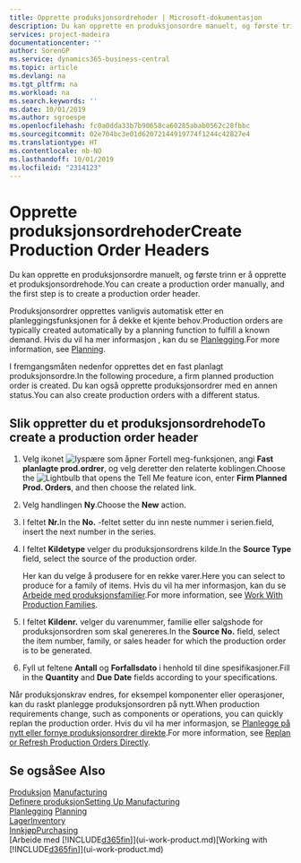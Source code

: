 ```yaml
---
title: Opprette produksjonsordrehoder | Microsoft-dokumentasjon
description: Du kan opprette en produksjonsordre manuelt, og første trinn er å opprette et produksjonsordrehode.
services: project-madeira
documentationcenter: ''
author: SorenGP
ms.service: dynamics365-business-central
ms.topic: article
ms.devlang: na
ms.tgt_pltfrm: na
ms.workload: na
ms.search.keywords: ''
ms.date: 10/01/2019
ms.author: sgroespe
ms.openlocfilehash: fc0a0dda33b7b90658ca60285abab0562c28fbbc
ms.sourcegitcommit: 02e704bc3e01d62072144919774f1244c42827e4
ms.translationtype: HT
ms.contentlocale: nb-NO
ms.lasthandoff: 10/01/2019
ms.locfileid: "2314123"
---
```

# <a name="create-production-order-headers"></a><span data-ttu-id="2e656-103">Opprette produksjonsordrehoder</span><span class="sxs-lookup"><span data-stu-id="2e656-103">Create Production Order Headers</span></span>
<span data-ttu-id="2e656-104">Du kan opprette en produksjonsordre manuelt, og første trinn er å opprette et produksjonsordrehode.</span><span class="sxs-lookup"><span data-stu-id="2e656-104">You can create a production order manually, and the first step is to create a production order header.</span></span>

<span data-ttu-id="2e656-105">Produksjonsordrer opprettes vanligvis automatisk etter en planleggingsfunksjonen for å dekke et kjente behov.</span><span class="sxs-lookup"><span data-stu-id="2e656-105">Production orders are typically created automatically by a planning function to fulfill a known demand.</span></span> <span data-ttu-id="2e656-106">Hvis du vil ha mer informasjon , kan du se [Planlegging](production-planning.md).</span><span class="sxs-lookup"><span data-stu-id="2e656-106">For more information, see [Planning](production-planning.md).</span></span>   

<span data-ttu-id="2e656-107">I fremgangsmåten nedenfor opprettes det en fast planlagt produksjonsordre.</span><span class="sxs-lookup"><span data-stu-id="2e656-107">In the following procedure, a firm planned production order is created.</span></span> <span data-ttu-id="2e656-108">Du kan også opprette produksjonsordrer med en annen status.</span><span class="sxs-lookup"><span data-stu-id="2e656-108">You can also create production orders with a different status.</span></span>  

## <a name="to-create-a-production-order-header"></a><span data-ttu-id="2e656-109">Slik oppretter du et produksjonsordrehode</span><span class="sxs-lookup"><span data-stu-id="2e656-109">To create a production order header</span></span>  
1.  <span data-ttu-id="2e656-110">Velg ikonet ![lyspære som åpner Fortell meg-funksjonen](media/ui-search/search_small.png "Fortell hva du vil gjøre"), angi **Fast planlagte prod.ordrer**, og velg deretter den relaterte koblingen.</span><span class="sxs-lookup"><span data-stu-id="2e656-110">Choose the ![Lightbulb that opens the Tell Me feature](media/ui-search/search_small.png "Tell me what you want to do") icon, enter **Firm Planned Prod. Orders**, and then choose the related link.</span></span>  
2.  <span data-ttu-id="2e656-111">Velg handlingen **Ny**.</span><span class="sxs-lookup"><span data-stu-id="2e656-111">Choose the **New** action.</span></span>  
3.  <span data-ttu-id="2e656-112">I feltet **Nr.**</span><span class="sxs-lookup"><span data-stu-id="2e656-112">In the **No.**</span></span> <span data-ttu-id="2e656-113">-feltet setter du inn neste nummer i serien.</span><span class="sxs-lookup"><span data-stu-id="2e656-113">field, insert the next number in the series.</span></span>  
4.  <span data-ttu-id="2e656-114">I feltet **Kildetype** velger du produksjonsordrens kilde.</span><span class="sxs-lookup"><span data-stu-id="2e656-114">In the **Source Type** field, select the source of the production order.</span></span>

    <span data-ttu-id="2e656-115">Her kan du velge å produsere for en rekke varer.</span><span class="sxs-lookup"><span data-stu-id="2e656-115">Here you can select to produce for a family of items.</span></span> <span data-ttu-id="2e656-116">Hvis du vil ha mer informasjon, kan du se [Arbeide med produksjonsfamilier](production-how-work-family.md).</span><span class="sxs-lookup"><span data-stu-id="2e656-116">For more information, see [Work With Production Families](production-how-work-family.md).</span></span>
5.  <span data-ttu-id="2e656-117">I feltet **Kildenr.** velger du varenummer, familie eller salgshode for produksjonsordren som skal genereres.</span><span class="sxs-lookup"><span data-stu-id="2e656-117">In the **Source No.** field, select the item number, family, or sales header for which the production order is to be generated.</span></span>  
6.  <span data-ttu-id="2e656-118">Fyll ut feltene **Antall** og **Forfallsdato** i henhold til dine spesifikasjoner.</span><span class="sxs-lookup"><span data-stu-id="2e656-118">Fill in the **Quantity** and **Due Date** fields according to your specifications.</span></span>  

<span data-ttu-id="2e656-119">Når produksjonskrav endres, for eksempel komponenter eller operasjoner, kan du raskt planlegge produksjonsordren på nytt.</span><span class="sxs-lookup"><span data-stu-id="2e656-119">When production requirements change, such as components or operations, you can quickly replan the production order.</span></span> <span data-ttu-id="2e656-120">Hvis du vil ha mer informasjon, se [Planlegge på nytt eller fornye produksjonsordrer direkte](production-how-to-replan-refresh-production-orders.md).</span><span class="sxs-lookup"><span data-stu-id="2e656-120">For more information, see [Replan or Refresh Production Orders Directly](production-how-to-replan-refresh-production-orders.md).</span></span> 

## <a name="see-also"></a><span data-ttu-id="2e656-121">Se også</span><span class="sxs-lookup"><span data-stu-id="2e656-121">See Also</span></span>  
<span data-ttu-id="2e656-122">[Produksjon](production-manage-manufacturing.md)  </span><span class="sxs-lookup"><span data-stu-id="2e656-122">[Manufacturing](production-manage-manufacturing.md)  </span></span>  
[<span data-ttu-id="2e656-123">Definere produksjon</span><span class="sxs-lookup"><span data-stu-id="2e656-123">Setting Up Manufacturing</span></span>](production-configure-production-processes.md)  
<span data-ttu-id="2e656-124">[Planlegging](production-planning.md)    </span><span class="sxs-lookup"><span data-stu-id="2e656-124">[Planning](production-planning.md)    </span></span>  
[<span data-ttu-id="2e656-125">Lager</span><span class="sxs-lookup"><span data-stu-id="2e656-125">Inventory</span></span>](inventory-manage-inventory.md)  
[<span data-ttu-id="2e656-126">Innkjøp</span><span class="sxs-lookup"><span data-stu-id="2e656-126">Purchasing</span></span>](purchasing-manage-purchasing.md)  
<span data-ttu-id="2e656-127">[Arbeide med [!INCLUDE[d365fin](includes/d365fin_md.md)]](ui-work-product.md)</span><span class="sxs-lookup"><span data-stu-id="2e656-127">[Working with [!INCLUDE[d365fin](includes/d365fin_md.md)]](ui-work-product.md)</span></span>
